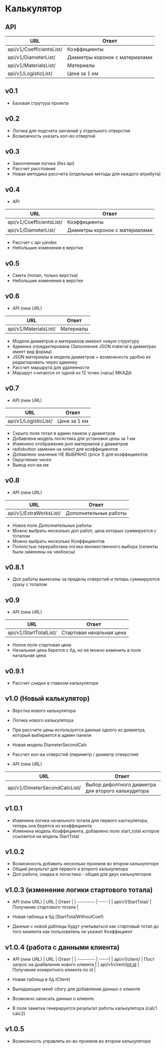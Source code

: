 # Калькулятор

## API
| URL      | Ответ |
| --------- | -----|
| api/v1/CoefficientsList/  | Коэффициенты |
| api/v1/DiameterList/      |   Диаметры коронок с материалами |
| api/v1/MaterialsList/  | Материалы |
| api/v1/LogisticList/  | Цена за 1 км |

## v0.1
- Базовая струтура проекта

## v0.2
- Логика для подсчета занчений у отдельного отверстия
- Возможность указать кол-во отвертий

## v0.3
- Законченная логика (без api)
- Рассчет расстояния
- Новая методика рассчета (отдельные методы для каждого атрибута)

## v0.4
- API

| URL      | Ответ |
| --------- | -----|
| api/v1/CoefficientsList/  | Коэффициенты |
| api/v1/DiameterList/      |   Диаметры коронок с материалами |

- Рассчет с api yandex
- Небольшие изменения в верстке

## v0.5
- Смета (попап, только верстка)
- Небольшие изменения в верстке 

## v0.6
- API (new URL)

| URL      | Ответ |
| --------- | -----|
| api/v1/MaterialsList/  | Материалы |

- Модели диаметров и материалов имееют новую структуру
- Админка отредактирована (Заполнение JSON material в диаметрах имеет вид формы)
- JSON материалы в модели диаметров + возможность удобно их редактировать через админку
- Рассчет маршрута для удаленности 
- Маршрут считается от одной из 12 точек (часы) МКАДА

## v0.7

- API (new URL)

| URL      | Ответ |
| --------- | -----|
| api/v1/LogisticList/  | Цена за 1 км |

- Скрыто поле тотал в админ панели у диаметров
- Добавлена модель логистика для установки цены за 1 км
- Изменено отображение json материалов у диаметров
- radiobutton заменен на select для коэффициентов
- Добавлено значение НЕ ВЫБРАНО (price 1) для коэффициентов
- Округление чисел
- Вывод кол-ва км

## v0.8

- API (new URL)

| URL      | Ответ |
| --------- | -----|
| api/v1/ExtraWorksList/  | Дополнительные работы |

- Новое поле Дополнительные работы 
- Можно выбрать несколько доп работ, цена которых суммируется с тоталом
- Можно выбрать несколько Коэффициентов
- Полностью переработана логика множественного выбора (селекты были заменены на чекбоксы)

## v0.8.1

- Доп работы вынесены за пределы отверстий и теперь суммируются сразу с тоталом 

## v0.9

- API (new URL)

| URL      | Ответ |
| --------- | -----|
| api/v1/StartTotalList/  | Стартовая начальная цена |

- Нопое поле стартовая цена 
- Начальная цена берется с бд, но ее можно изменить в поле начальная цена

## v0.9.1

- Рассчет скидки в главном калькуляторе


## v1.0 (Новый калькулятор)
- Верстка нового калькулятора
- Логика нового калькулятора
- При рассчете цены используется данные одного из диаметра, который выбирается в админ панели
- Новая модель DiameterSecondCalc
- Рассчет кол-ва отверстий (периметр / диаметр отверстия)

- API (new URL)

| URL      | Ответ |
| --------- | -----|
| api/v1/DimeterSecondCalcList/  | Выбор дефолтного диаметра для второго калькудятора |

## v1.0.1 
- Изменена логика начального тотала для первого каоткулятора, теперь она берется из коэффициента 
- Изменена модель Коэффициента, добавлено поле start_total которое ссылается на модель StartTotal 

## v1.0.2
- Возможность добавить несколько проемов во втором калькуляторе
- Общий результат для первого и второго калькулятора
- Доп работа, скидка и логистика - общая для двух калькуляторов

## v1.0.3 (изменение логики стартового тотала)
- API (new URL)
| URL      | Ответ |
| --------- | -----|
| api/v1/StartTotal/  | Получение стартового тотала |

- Новая таблица в бд (StartTotalWithoutCoef)
- Данные с новой даблицы будут учитываться как стартовый тотал до того момента как пользователь не укажит Коэффициент


## v1.0.4 (работа с данными клиента)
- API (new URL)
| URL      | Ответ |
| --------- | -----|
| api/v1/client/  | Пост запрос на доабвления нового клиента |
| api/v1/client/<int:id>  | Получение конерктного клиента по id |

- Новая таблица в бд (Client)
- Выпадающее менб сбогу для добавления данных о клиенте 
- Возможно записать данные о клиенте 
- В поле заметки генерируется результат работы калькулятора (calc1 calc2)


## v1.0.5
- Возможность управлять ко-во проемов во втором калькуляторе

